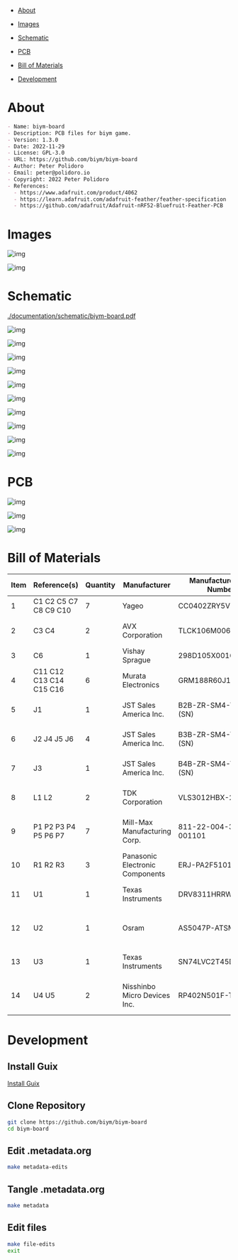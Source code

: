 - [About](#org11f08f4)
- [Images](#org7289aa7)
- [Schematic](#orge9b372d)
- [PCB](#org2909433)
- [Bill of Materials](#orgf4a91e0)
- [Development](#org3ef916a)

    <!-- This file is generated automatically from .metadata.org -->
    <!-- File edits may be overwritten! -->


<a id="org11f08f4"></a>

# About

```markdown
- Name: biym-board
- Description: PCB files for biym game.
- Version: 1.3.0
- Date: 2022-11-29
- License: GPL-3.0
- URL: https://github.com/biym/biym-board
- Author: Peter Polidoro
- Email: peter@polidoro.io
- Copyright: 2022 Peter Polidoro
- References:
  - https://www.adafruit.com/product/4062
  - https://learn.adafruit.com/adafruit-feather/feather-specification
  - https://github.com/adafruit/Adafruit-nRF52-Bluefruit-Feather-PCB
```


<a id="org7289aa7"></a>

# Images

![img](./documentation/pcb/top.png)

![img](./documentation/pcb/bottom.png)


<a id="orge9b372d"></a>

# Schematic

[./documentation/schematic/biym-board.pdf](./documentation/schematic/biym-board.pdf)

![img](./documentation/schematic/biym-board.svg)

![img](./documentation/schematic/biym-board-power.svg)

![img](./documentation/schematic/biym-board-driver.svg)

![img](./documentation/schematic/biym-board-encoder.svg)

![img](./documentation/schematic/biym-board-led.svg)

![img](./documentation/schematic/biym-board-servo.svg)

![img](./documentation/schematic/biym-board-gpio.svg)

![img](./documentation/schematic/biym-board-power-boost-led.svg)

![img](./documentation/schematic/biym-board-power-boost-servo.svg)

![img](./documentation/schematic/biym-board-featherwing-nrf52-pogo.svg)


<a id="org2909433"></a>

# PCB

![img](./documentation/pcb/biym-board-F_Silkscreen.png)

![img](./documentation/pcb/biym-board-B_Silkscreen.png)

![img](./documentation/pcb/biym-board-User_Drawings.png)


<a id="orgf4a91e0"></a>

# Bill of Materials

| Item | Reference(s)            | Quantity | Manufacturer                    | Manufacturer Part Number | Vendor   | Vendor Part Number         | Description                                      | Package            |
|---- |----------------------- |-------- |------------------------------- |------------------------ |-------- |-------------------------- |------------------------------------------------ |------------------ |
| 1    | C1 C2 C5 C7 C8 C9 C10   | 7        | Yageo                           | CC0402ZRY5V8BB104        | Digi-Key | 311-1375-1-ND              | CAP CER 0.1UF 25V Y5V                            | 0402               |
| 2    | C3 C4                   | 2        | AVX Corporation                 | TLCK106M006QTA           | Digi-Key | 478-5343-1-ND              | CAP TANT 10UF 20% 6.3V                           | 0402               |
| 3    | C6                      | 1        | Vishay Sprague                  | 298D105X0016K2T          | Digi-Key | 718-1618-1-ND              | CAP TANT 1UF 20% 16V                             | 0402               |
| 4    | C11 C12 C13 C14 C15 C16 | 6        | Murata Electronics              | GRM188R60J106ME47J       | Digi-Key | 490-6405-1-ND              | CAP CER 10UF 6.3V X5R                            | 0603 (1608 Metric) |
| 5    | J1                      | 1        | JST Sales America Inc.          | B2B-ZR-SM4-TF(LF)(SN)    | Digi-Key | B2B-ZR-SM4-TF(LF)(SN)      | CONN HEADER SMD 2POS 1.5MM                       |                    |
| 6    | J2 J4 J5 J6             | 4        | JST Sales America Inc.          | B3B-ZR-SM4-TF(LF)(SN)    | Digi-Key | B3B-ZR-SM4-TF(LF)(SN)      | CONN HEADER SMD 3POS 1.5MM                       |                    |
| 7    | J3                      | 1        | JST Sales America Inc.          | B4B-ZR-SM4-TF(LF)(SN)    | Digi-Key | 455-1683-1-ND              | CONN HEADER SMD 4POS 1.5MM                       |                    |
| 8    | L1 L2                   | 2        | TDK Corporation                 | VLS3012HBX-2R2M          | Digi-Key | 445-175069-1-ND            | FIXED IND 2.2UH 3.15A 106MOHM SM                 |                    |
| 9    | P1 P2 P3 P4 P5 P6 P7    | 7        | Mill-Max Manufacturing Corp.    | 811-22-004-30-001101     | Digi-Key | ED8111-04-ND               | 4 Position Spring Piston Connector Surface Mount |                    |
| 10   | R1 R2 R3                | 3        | Panasonic Electronic Components | ERJ-PA2F5101X            | Digi-Key | P124488CT-ND               | RES SMD 5.1 KOHM 1% 1/5W                         | 0402               |
| 11   | U1                      | 1        | Texas Instruments               | DRV8311HRRWR             | Digi-Key | 296-DRV8311HRRWRCT-ND      | 24V ABS MAX 3 TO 20V 3-PHASE B                   |                    |
| 12   | U2                      | 1        | Osram                           | AS5047P-ATSM             | Digi-Key | AS5047P-ATSMCT-ND          | ROTARY ENCODER MAGNETIC PROG                     |                    |
| 13   | U3                      | 1        | Texas Instruments               | SN74LVC2T45DCUT          | Digi-Key | 296-32331-1-ND             | IC TRNSLTR BIDIRECTIONAL US8                     |                    |
| 14   | U4 U5                   | 2        | Nisshinbo Micro Devices Inc.    | RP402N501F-TR-FE         | Digi-Key | 2129-RP402N501F-TR-FECT-ND | PWM/VFM STEP-UP DCDC CONVERTER W                 | SOT-23-5           |


<a id="org3ef916a"></a>

# Development


## Install Guix

[Install Guix](https://guix.gnu.org/manual/en/html_node/Binary-Installation.html)


## Clone Repository

```sh
git clone https://github.com/biym/biym-board
cd biym-board
```


## Edit .metadata.org

```sh
make metadata-edits
```


## Tangle .metadata.org

```sh
make metadata
```


## Edit files

```sh
make file-edits
exit
```